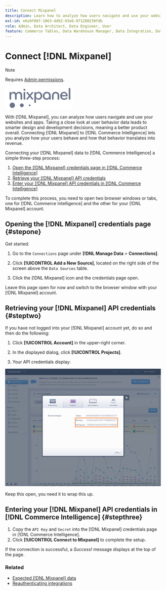 ```yaml
---
title: Connect Mixpanel
description: Learn how to analyze how users navigate and use your websites and apps.
exl-id: e6a9f08f-1063-4d92-93e6-971280239fdb
role: Admin, Data Architect, Data Engineer, User
feature: Commerce Tables, Data Warehouse Manager, Data Integration, Data Import/Export
---
```

# Connect [!DNL Mixpanel] 

>[!NOTE]
>
>Requires [Admin permissions](../../../administrator/user-management/user-management.md).

![](../../../assets/Mixpanel_logo.png)

With [!DNL Mixpanel], you can analyze how users navigate and use your websites and apps. Taking a close look at user behavior data leads to smarter design and development decisions, meaning a better product overall. Connecting [!DNL Mixpanel] to [!DNL Commerce Intelligence] lets you analyze how your users behave and how that behavior translates into revenue.

Connecting your [!DNL Mixpanel] data to [!DNL Commerce Intelligence] a simple three-step process:

1. [Open the [!DNL Mixpanel] credentials page in [!DNL Commerce Intelligence]](#stepone)
1. [Retrieve your [!DNL Mixpanel] API credentials](#steptwo)
1. [Enter your [!DNL Mixpanel] API credentials in [!DNL Commerce Intelligence]](#stepthree)

To complete this process, you need to open two browser windows or tabs, one for [!DNL Commerce Intelligence] and the other for your [!DNL Mixpanel] account.

## Opening the [!DNL Mixpanel] credentials page {#stepone}

Get started:

1. Go to the `Connections` page under **[!DNL Manage Data** > **Connections]**.

1. Click **[!UICONTROL Add a New Source]**, located on the right side of the screen above the `Data Sources` table.

1. Click the [!DNL Mixpanel] icon and the credentials page open.

Leave this page open for now and switch to the browser window with your [!DNL Mixpanel] account.

## Retrieving your [!DNL Mixpanel] API credentials {#steptwo}

If you have not logged into your [!DNL Mixpanel] account yet, do so and then do the following:

1. Click **[!UICONTROL Account]** in the upper-right corner.

1. In the displayed dialog, click **[!UICONTROL Projects]**.

1. Your API credentials display:

![Retrieving Mixpanel API credentials](../../../assets/Mixpanel_API_creds.png)

Keep this open, you need it to wrap this up.

## Entering your [!DNL Mixpanel] API credentials in [!DNL Commerce Intelligence] {#stepthree}

1. Copy the `API Key` and `Secret` into the [!DNL Mixpanel] credentials page in [!DNL Commerce Intelligence].
1. Click **[!UICONTROL Connect to Mixpanel]** to complete the setup.

If the connection is successful, a _Success!_ message displays at the top of the page.

### Related

* [Expected [!DNL Mixpanel] data](../integrations/mixpanel-data.md)
* [Reauthenticating integrations](https://experienceleague.adobe.com/docs/commerce-knowledge-base/kb/how-to/mbi-reauthenticating-integrations.html)
